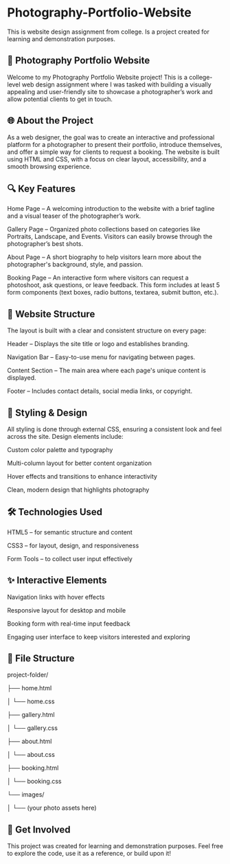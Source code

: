 # Photography-Portfolio-Website
This is website design assignment from college. Is a project created for learning and demonstration purposes. 

## 📸 Photography Portfolio Website
Welcome to my Photography Portfolio Website project! This is a college-level web design assignment where I was tasked with building a visually appealing and user-friendly site to showcase a photographer’s work and allow potential clients to get in touch.

## 🌐 About the Project
As a web designer, the goal was to create an interactive and professional platform for a photographer to present their portfolio, introduce themselves, and offer a simple way for clients to request a booking. The website is built using HTML and CSS, with a focus on clear layout, accessibility, and a smooth browsing experience.

## 🔍 Key Features
Home Page – A welcoming introduction to the website with a brief tagline and a visual teaser of the photographer’s work.

Gallery Page – Organized photo collections based on categories like Portraits, Landscape, and Events. Visitors can easily browse through the photographer’s best shots.

About Page – A short biography to help visitors learn more about the photographer's background, style, and passion.

Booking Page – An interactive form where visitors can request a photoshoot, ask questions, or leave feedback. This form includes at least 5 form components (text boxes, radio buttons, textarea, submit button, etc.).

## 🧩 Website Structure
The layout is built with a clear and consistent structure on every page:

Header – Displays the site title or logo and establishes branding.

Navigation Bar – Easy-to-use menu for navigating between pages.

Content Section – The main area where each page's unique content is displayed.

Footer – Includes contact details, social media links, or copyright.

## 🎨 Styling & Design
All styling is done through external CSS, ensuring a consistent look and feel across the site. Design elements include:

Custom color palette and typography

Multi-column layout for better content organization

Hover effects and transitions to enhance interactivity

Clean, modern design that highlights photography

## 🛠️ Technologies Used
HTML5 – for semantic structure and content

CSS3 – for layout, design, and responsiveness

Form Tools – to collect user input effectively

## ✨ Interactive Elements
Navigation links with hover effects

Responsive layout for desktop and mobile

Booking form with real-time input feedback

Engaging user interface to keep visitors interested and exploring

## 📁 File Structure

project-folder/

├── home.html

│   └── home.css

├── gallery.html

│   └── gallery.css

├── about.html

│   └── about.css

├── booking.html

│   └── booking.css

└── images/

│    └── (your photo assets here)

    
## 🙌 Get Involved
This project was created for learning and demonstration purposes. Feel free to explore the code, use it as a reference, or build upon it!
